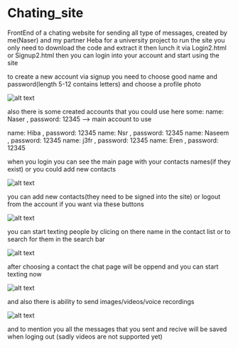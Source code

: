 # Chating_site

FrontEnd of a chating website for sending all type of messages, created by me(Naser) and my partner Heba for a university project
to run the site you only need to download the code and extract it then lunch it via Login2.html or Signup2.html then you can login into your account and start using the site

to create a new account via signup you need to choose good name and password(length 5-12 contains letters) and choose a profile photo

![alt text](https://github.com/NaserDawod/WhatsApp_Demo/blob/main/siteimg/signup.png?raw=true)

also there is some created accounts that you could use here some:
name: Naser , password: 12345  --> main account to use

name: Hiba , password: 12345
name: Nsr , password: 12345
name: Naseem , password: 12345
name: j3fr , password: 12345
name: Eren , password: 12345

when you login you can see the main page with your contacts names(if they exist) or you could add new contacts

![alt text](https://github.com/NaserDawod/WhatsApp_Demo/blob/main/siteimg/mainPage.png?raw=true)

you can add new contacts(they need to be signed into the site) or logout from the account if you want via these buttons

![alt text](https://github.com/NaserDawod/WhatsApp_Demo/blob/main/siteimg/logout_add_btn.png?raw=true)

you can start texting people by clicing on there name in the contact list or to search for them in the search bar

![alt text](https://github.com/NaserDawod/WhatsApp_Demo/blob/main/siteimg/search.png?raw=true)

after choosing a contact the chat page will be oppend and you can start texting now

![alt text](https://github.com/NaserDawod/WhatsApp_Demo/blob/main/siteimg/chatPage.png?raw=true)

and also there is ability to send images/videos/voice recordings

![alt text](https://github.com/NaserDawod/WhatsApp_Demo/blob/main/siteimg/files.png?raw=true)

and to mention you all the messages that you sent and recive will be saved when loging out (sadly videos are not supported yet)
